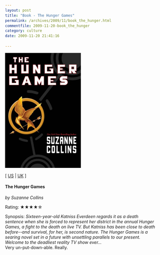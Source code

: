 ```yaml
---
layout: post
title: "Book - The Hunger Games"
permalink: /archives/2009/11/book_the_hunger.html
commentfile: 2009-11-20-book_the_hunger
category: culture
date: 2009-11-20 21:41:16

---
```


<img class="photo right" src="/assets/images/0439023483.jpg" width="250" alt="The Hunger Games cover" />

\[ [US](http://www.amazon.com/o/asin/0439023483) | [UK](http://www.amazon.co.uk/o/asin/0439023483) \]

#### The Hunger Games

<em>by Suzanne Collins</em>

Rating: ★★★★☆

<div class="book_synopsis">
Synopsis: <em>Sixteen-year-old Katniss Everdeen regards it as a death sentence when she is forced to represent her district in the annual Hunger Games, a fight to the death on live TV. But Katniss has been close to death before--and survival, for her, is second nature. The Hunger Games is a searing novel set in a future with unsettling parallels to our present. Welcome to the deadliest reality TV show ever...</em>

</div>
Very un-put-down-able. Really.
